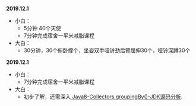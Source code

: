 **2019.12.1**
+ 小白： 
    * 5分钟 40个天使 
    * 7分钟完成宿舍一平米减脂课程 
+ 大白： 
    * 30分钟，30个俯卧撑个，坐姿双手哑铃劲后臂屈伸30个，哑铃深蹲30个

**2019.12.1**
+ 小白： 
    * 7分钟完成宿舍一平米减脂课程 
+ 大白： 
    * 初步了解，还需深入[ Java8-Collectors.groupingBy()-JDK源码分析](https://blog.csdn.net/li_xunhuan/article/details/99818674 "已看完但未全部理解"). 

